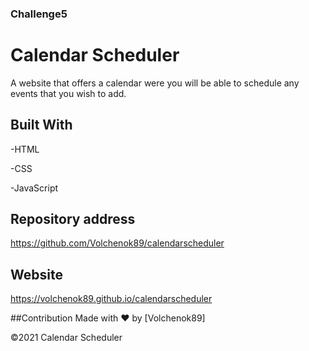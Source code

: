 
### Challenge5

# Calendar Scheduler

A website that offers a calendar were you will be able to schedule any events that you wish to add.




## Built With

-HTML

-CSS

-JavaScript

## Repository address
https://github.com/Volchenok89/calendarscheduler

## Website

https://volchenok89.github.io/calendarscheduler







##Contribution
Made with ❤️ by [Volchenok89]

©️2021 Calendar Scheduler
